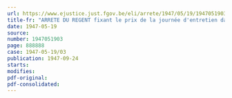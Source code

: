 ```yaml
---
url: https://www.ejustice.just.fgov.be/eli/arrete/1947/05/19/1947051903/justel
title-fr: "ARRETE DU REGENT fixant le prix de la journée d'entretien dans les maisons de refuge et dépôts de mendicité à partir du 1er janvier 1947"
date: 1947-05-19
source:
number: 1947051903
page: 888888
case: 1947-05-19/03
publication: 1947-09-24
starts:
modifies:
pdf-original:
pdf-consolidated:
---
```


